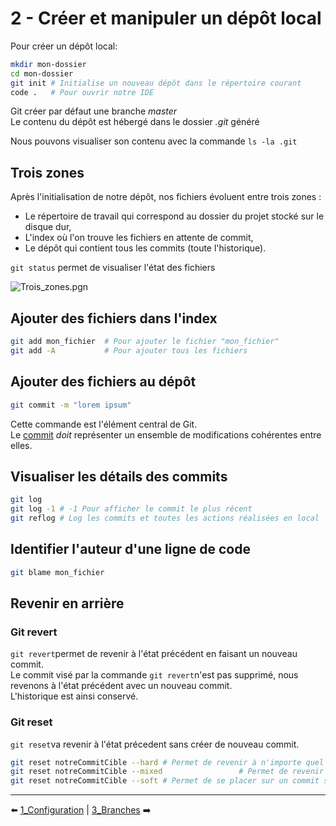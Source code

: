 # 2 - Créer et manipuler un dépôt local

Pour créer un dépôt local:
```sh
mkdir mon-dossier
cd mon-dossier
git init # Initialise un nouveau dépôt dans le répertoire courant
code .   # Pour ouvrir notre IDE
```

Git créer par défaut une branche _master_ <br/>
Le contenu du dépôt est hébergé dans le dossier _.git_ généré<br/>

Nous pouvons visualiser son contenu avec la commande ```ls -la .git```

## Trois zones

Après l'initialisation de notre dépôt, nos fichiers évoluent entre trois zones :
* Le répertoire de travail qui correspond au dossier du projet stocké sur le disque dur,
* L'index où l'on trouve les fichiers en attente de commit,
* Le dépôt qui contient tous les commits (toute l'historique).

```git status``` permet de visualiser l'état des fichiers
<br/>

![Trois_zones.pgn](https://github.com/nicolas-sanch/versions-du-code-source/blob/main/2_Depot/Trois_zones.png)


## Ajouter des fichiers dans l'index

```sh
git add mon_fichier  # Pour ajouter le fichier "mon_fichier"
git add -A           # Pour ajouter tous les fichiers
```

## Ajouter des fichiers au dépôt

```sh
git commit -m "lorem ipsum"
```

Cette commande est l'élément central de Git. <br/>
Le [commit](https://git-scm.com/docs/git-commit/fr) _doit_ représenter un ensemble de modifications cohérentes entre elles.

## Visualiser les détails des commits

```sh
git log
git log -1 # -1 Pour afficher le commit le plus récent
git reflog # Log les commits et toutes les actions réalisées en local
```

## Identifier l'auteur d'une ligne de code

```sh
git blame mon_fichier
```

## Revenir en arrière

### Git revert

```git revert```permet de revenir à l'état précédent en faisant un nouveau commit.<br/>
Le commit visé par la commande ```git revert```n'est pas supprimé, nous revenons à l'état précédent avec un nouveau commit.<br/>
L'historique est ainsi conservé.<br/>

### Git reset

```git reset```va revenir à l'état précedent sans créer de nouveau commit.

```sh
git reset notreCommitCible --hard # Permet de revenir à n'importe quel commit en supprimant tout ce qui est ultérieur
git reset notreCommitCible --mixed                 # Permet de revenir juste après le commit cible sans supprimer les modifications en cours
git reset notreCommitCible --soft # Permet de se placer sur un commit spécifique afin de voir le code à un instant donné
```

---

⬅️ [1_Configuration](https://github.com/nicolas-sanch/versions-du-code-source/1_Configuration/blob/main/README.md) | [3_Branches](https://github.com/nicolas-sanch/versions-du-code-source/blob/main/3_Branches/README.md)  ➡️
